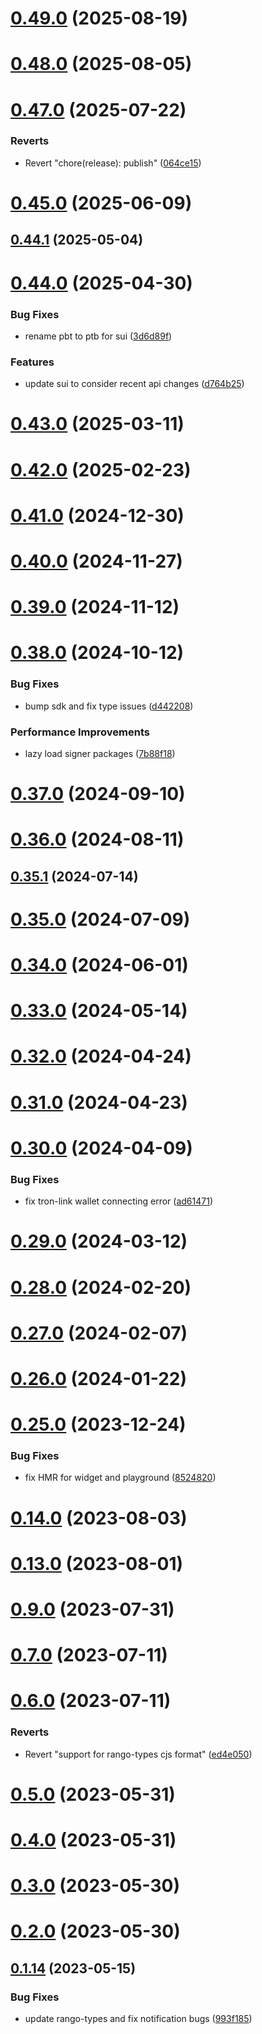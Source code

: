# [0.49.0](https://github.com/rango-exchange/rango-client/compare/provider-tron-link@0.48.0...provider-tron-link@0.49.0) (2025-08-19)



# [0.48.0](https://github.com/rango-exchange/rango-client/compare/provider-tron-link@0.47.0...provider-tron-link@0.48.0) (2025-08-05)



# [0.47.0](https://github.com/rango-exchange/rango-client/compare/provider-tron-link@0.46.0...provider-tron-link@0.47.0) (2025-07-22)


### Reverts

* Revert "chore(release): publish" ([064ce15](https://github.com/rango-exchange/rango-client/commit/064ce157a2f819856f647f83aeb1c0410542e8d7))



# [0.45.0](https://github.com/rango-exchange/rango-client/compare/provider-tron-link@0.44.1...provider-tron-link@0.45.0) (2025-06-09)



## [0.44.1](https://github.com/rango-exchange/rango-client/compare/provider-tron-link@0.44.0...provider-tron-link@0.44.1) (2025-05-04)



# [0.44.0](https://github.com/rango-exchange/rango-client/compare/provider-tron-link@0.43.0...provider-tron-link@0.44.0) (2025-04-30)


### Bug Fixes

* rename pbt to ptb for sui ([3d6d89f](https://github.com/rango-exchange/rango-client/commit/3d6d89f2265766607a15d61e0df92643fb33072b))


### Features

* update sui to consider recent api changes ([d764b25](https://github.com/rango-exchange/rango-client/commit/d764b2501df9bb295f63cdbc0b05acd4a3abb4b9))



# [0.43.0](https://github.com/rango-exchange/rango-client/compare/provider-tron-link@0.42.0...provider-tron-link@0.43.0) (2025-03-11)



# [0.42.0](https://github.com/rango-exchange/rango-client/compare/provider-tron-link@0.41.0...provider-tron-link@0.42.0) (2025-02-23)



# [0.41.0](https://github.com/rango-exchange/rango-client/compare/provider-tron-link@0.40.0...provider-tron-link@0.41.0) (2024-12-30)



# [0.40.0](https://github.com/rango-exchange/rango-client/compare/provider-tron-link@0.39.0...provider-tron-link@0.40.0) (2024-11-27)



# [0.39.0](https://github.com/rango-exchange/rango-client/compare/provider-tron-link@0.38.0...provider-tron-link@0.39.0) (2024-11-12)



# [0.38.0](https://github.com/rango-exchange/rango-client/compare/provider-tron-link@0.37.0...provider-tron-link@0.38.0) (2024-10-12)


### Bug Fixes

* bump sdk and fix type issues ([d442208](https://github.com/rango-exchange/rango-client/commit/d4422083bf5dd27d5f509ce1db7f9560d05428c8))


### Performance Improvements

* lazy load signer packages ([7b88f18](https://github.com/rango-exchange/rango-client/commit/7b88f1834f7b29b4b81ab6c81a07bb88e8ccf55c))



# [0.37.0](https://github.com/rango-exchange/rango-client/compare/provider-tron-link@0.36.0...provider-tron-link@0.37.0) (2024-09-10)



# [0.36.0](https://github.com/rango-exchange/rango-client/compare/provider-tron-link@0.35.1...provider-tron-link@0.36.0) (2024-08-11)



## [0.35.1](https://github.com/rango-exchange/rango-client/compare/provider-tron-link@0.35.0...provider-tron-link@0.35.1) (2024-07-14)



# [0.35.0](https://github.com/rango-exchange/rango-client/compare/provider-tron-link@0.33.0...provider-tron-link@0.35.0) (2024-07-09)



# [0.34.0](https://github.com/rango-exchange/rango-client/compare/provider-tron-link@0.33.0...provider-tron-link@0.34.0) (2024-06-01)



# [0.33.0](https://github.com/rango-exchange/rango-client/compare/provider-tron-link@0.32.0...provider-tron-link@0.33.0) (2024-05-14)



# [0.32.0](https://github.com/rango-exchange/rango-client/compare/provider-tron-link@0.31.0...provider-tron-link@0.32.0) (2024-04-24)



# [0.31.0](https://github.com/rango-exchange/rango-client/compare/provider-tron-link@0.30.0...provider-tron-link@0.31.0) (2024-04-23)



# [0.30.0](https://github.com/rango-exchange/rango-client/compare/provider-tron-link@0.29.0...provider-tron-link@0.30.0) (2024-04-09)


### Bug Fixes

* fix tron-link wallet connecting error ([ad61471](https://github.com/rango-exchange/rango-client/commit/ad614712d4a22a86164d6decf820fef19ff45f3c))



# [0.29.0](https://github.com/rango-exchange/rango-client/compare/provider-tron-link@0.28.0...provider-tron-link@0.29.0) (2024-03-12)



# [0.28.0](https://github.com/rango-exchange/rango-client/compare/provider-tron-link@0.27.0...provider-tron-link@0.28.0) (2024-02-20)



# [0.27.0](https://github.com/rango-exchange/rango-client/compare/provider-tron-link@0.26.0...provider-tron-link@0.27.0) (2024-02-07)



# [0.26.0](https://github.com/rango-exchange/rango-client/compare/provider-tron-link@0.25.0...provider-tron-link@0.26.0) (2024-01-22)



# [0.25.0](https://github.com/rango-exchange/rango-client/compare/provider-tron-link@0.23.0...provider-tron-link@0.25.0) (2023-12-24)


### Bug Fixes

* fix HMR for widget and playground ([8524820](https://github.com/rango-exchange/rango-client/commit/8524820f10cf0b8921f3db0c4f620ff98daa4103))



# [0.14.0](https://github.com/rango-exchange/rango-client/compare/provider-tron-link@0.13.0...provider-tron-link@0.14.0) (2023-08-03)



# [0.13.0](https://github.com/rango-exchange/rango-client/compare/provider-tron-link@0.12.0...provider-tron-link@0.13.0) (2023-08-01)



# [0.9.0](https://github.com/rango-exchange/rango-client/compare/provider-tron-link@0.8.0...provider-tron-link@0.9.0) (2023-07-31)



# [0.7.0](https://github.com/rango-exchange/rango-client/compare/provider-tron-link@0.6.0...provider-tron-link@0.7.0) (2023-07-11)



# [0.6.0](https://github.com/rango-exchange/rango-client/compare/provider-tron-link@0.5.0...provider-tron-link@0.6.0) (2023-07-11)


### Reverts

* Revert "support for rango-types cjs format" ([ed4e050](https://github.com/rango-exchange/rango-client/commit/ed4e050bfc0dcde7aeffa6b0d73b02080a5721eb))



# [0.5.0](https://github.com/rango-exchange/rango-client/compare/provider-tron-link@0.4.0...provider-tron-link@0.5.0) (2023-05-31)



# [0.4.0](https://github.com/rango-exchange/rango-client/compare/provider-tron-link@0.3.0...provider-tron-link@0.4.0) (2023-05-31)



# [0.3.0](https://github.com/rango-exchange/rango-client/compare/provider-tron-link@0.2.0...provider-tron-link@0.3.0) (2023-05-30)



# [0.2.0](https://github.com/rango-exchange/rango-client/compare/provider-tron-link@0.1.15...provider-tron-link@0.2.0) (2023-05-30)



## [0.1.14](https://github.com/rango-exchange/rango-client/compare/provider-tron-link@0.1.13...provider-tron-link@0.1.14) (2023-05-15)


### Bug Fixes

* update rango-types and fix notification bugs ([993f185](https://github.com/rango-exchange/rango-client/commit/993f185e0b8c5e5e15a2c65ba2d85d1f9c8daa90))



